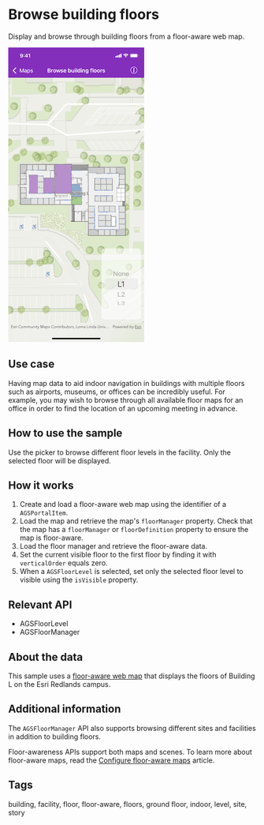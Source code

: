 # Browse building floors

Display and browse through building floors from a floor-aware web map.

![Browse building floors](browse-building-floors.png)

## Use case

Having map data to aid indoor navigation in buildings with multiple floors such as airports, museums, or offices can be incredibly useful. For example, you may wish to browse through all available floor maps for an office in order to find the location of an upcoming meeting in advance.

## How to use the sample

Use the picker to browse different floor levels in the facility. Only the selected floor will be displayed.

## How it works

1. Create and load a floor-aware web map using the identifier of a `AGSPortalItem`.
2. Load the map and retrieve the map's `floorManager` property. Check that the map has a `floorManager` or `floorDefinition` property to ensure the map is floor-aware.
3. Load the floor manager and retrieve the floor-aware data.
4. Set the current visible floor to the first floor by finding it with `verticalOrder` equals zero.
5. When a `AGSFloorLevel` is selected, set only the selected floor level to visible using the `isVisible` property.

## Relevant API

* AGSFloorLevel
* AGSFloorManager

## About the data

This sample uses a [floor-aware web map](https://arcgis.com/home/item.html?id=f133a698536f44c8884ad81f80b6cfc7) that displays the floors of Building L on the Esri Redlands campus.

## Additional information

The `AGSFloorManager` API also supports browsing different sites and facilities in addition to building floors.

Floor-awareness APIs support both maps and scenes. To learn more about floor-aware maps, read the [Configure floor-aware maps](https://pro.arcgis.com/en/pro-app/latest/help/data/indoors/configure-floor-aware-maps.htm) article.

## Tags

building, facility, floor, floor-aware, floors, ground floor, indoor, level, site, story
